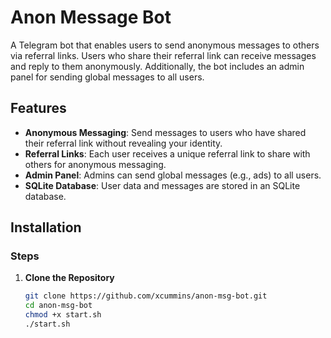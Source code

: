 # Anon Message Bot

A Telegram bot that enables users to send anonymous messages to others via referral links. Users who share their referral link can receive messages and reply to them anonymously. Additionally, the bot includes an admin panel for sending global messages to all users.

## Features

- **Anonymous Messaging**: Send messages to users who have shared their referral link without revealing your identity.
- **Referral Links**: Each user receives a unique referral link to share with others for anonymous messaging.
- **Admin Panel**: Admins can send global messages (e.g., ads) to all users.
- **SQLite Database**: User data and messages are stored in an SQLite database.

## Installation

### Steps

1. **Clone the Repository**

   ```bash
   git clone https://github.com/xcummins/anon-msg-bot.git
   cd anon-msg-bot
   chmod +x start.sh
   ./start.sh